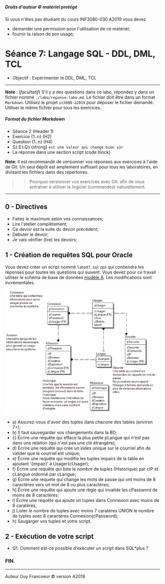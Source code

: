 ##### Droits d'auteur :copyright: matériel protégé 
 Si vous n'êtes pas étudiant du cours INF3080-030 A2019 vous devez 
 - demander une permission pour l'utilisation de ce matériel;
 - fournir la raison de son usage;

# Séance 7: Langage SQL - DDL, DML, TCL

- Objectif : Expérimenter le DDL, DML, TCL
   
----
**Note** : (_facultatif_) S'il y a des questions dans ce labo, répondez y dans un fichier nommé
`./labo/reponse-labo.md`.  Le fichier doit être dans un format `Markdown`. Utilisez le projet
`in3080-a2019` pour déposer le fichier demandé. Utiliser le même fichier pour tous les exercices.

##### Format du fichier Markdown
 + Séance 2 (Header 1)
 + Exercice {1..n} (H2)
 + Question {1..n} (H4)
 + S`2`.E`3`.Q`1` (strong) `est une valeur qui change bien sûr`
 + La réponse dans une section script (code block)

**Note**: Il est recommandé de versionner vos réponses aux exercices à l'aide
de Git. Un seul dépôt est amplement suffisant pour tous les laboratoires, en
divisant les fichiers dans des répertoires.

 > > Pourquoi versionner vos exercices avec Git: afin de
vous entraîner à utiliser le logiciel (commandes) naturellement.

----

## 0 - Directives

+ Faites le maximum selon vos connaissances;
+ Lire l'atelier complètement;
+ Ce devoir est la suite du devoir précédent;
+ Débuter le devoir;
+ Je vais vérifier (lire) les devoirs;

## 1 - Création de requêtes SQL pour Oracle

Vous devez créer un script  nommé `labo07.sql` qui qui contiendra les réponses pour toutes les questions qui suivent.
Vous devez pour ce travail utiliser le schéma de base de données [modèle A](./modele_labo.png). Les modifications sont
incrémentales.

![modèle A](./modele_labo.png)

+ a) Assurez-vous d'avoir des tuples dans chacune des tables (environ 7+);
+ b) Il faut sauvegarder vos changements dans la BD;
+ c) Écrire une requête qui efface la plus petite pLangue qui n'est pas dans une relation (qui n'est pas une clé étrangère);
+ d) Écrire une requête qui crée un index unique sur le courriel afin de valider que le courriel est unique;
+ e) Écrire une requête qui modifie les tuples impairs de la table en ajoutant '(impair)' à Usager(cUsager); 
+ f) Écrire une requête qui liste le nombre de tuples (Historique) par cIP et cLangue ordonné par cLangue;
+ g) Écrire une requete qui change les mots de passe qui ont moins de 8 caractères vers un mot de 8 ou plus caractères;
+ h) Écrire une requête qui ajoute une règle qui invalide les cPassword de moins de 8 caractères; 
+ i) Écrire une requête qui ajoute un tuples dans Connexion avec moins de 8 caratères;
+ j) Lister le nombre de tuples avec moins 7 caratères UNION le nombre de typles avec 8 caractères Connexion(cPassword);
+ h) Saugarger vos tuples et votre script.

## 2 - Exécution de votre script

+ Q1. Comment est-ce possible d'exécuter un script dans SQL*plus ?

### FIN.

---

Auteur Guy Francoeur :copyright: version A2019
